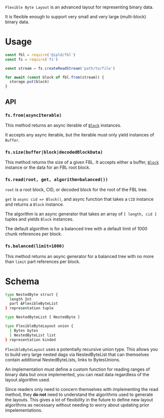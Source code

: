 `Flexible Byte Layout` is an advanced layout for representing binary data.

It is flexible enough to support very small and very large (multi-block) binary data.

# Usage

```javascript
const fbl = require('@ipld/fbl')
const fs = require('fs')

const stream = fs.createReadStream('path/to/file')

for await (const block of fbl.from(stream)) {
  storage.put(block)
}
```

## API

### `fs.from(asyncIterable)`

This method returns an async iterable of [`Block`](https://github.com/ipld/js-block) instances.

It accepts any async iterable, but the iterable must only yield instances of `Buffer`.

### `fs.size(buffer|block|decodedBlockData)`

This method returns the size of a given FBL. It accepts either a buffer,
[`Block`](https://github.com/ipld/js-block) instance or the data for an FBL root block.

### `fs.read(root, get, algorithm=balanced())`

`root` is a root block, CID, or decoded block for the root of the FBL tree.

`get` is `async cid => Block()`, and async function that takes a `CID` instance and returns a `Block` instance.

The algorithm is an async generator that takes an array of `[ length, cid ]` tuples and yields `Block` instances.

The default algorithm is for a balanced tree with a default limit of 1000 chunk references per block.

### `fs.balanced(limit=1000)`

This method returns an async generator for a balanced tree with no more than `limit` part references per block.

# Schema

```sh
type NestedByte struct {
  length Int
  part &FlexibleByteList
} representation tuple

type NestedByteList [ NestedByte ]

type FlexibleByteLayout union {
  | Bytes bytes
  | NestedByteList list
} representation kinded
```

`FlexibleByteLayout` uses a potentially recursive union type. This allows you to build very large nested
dags via NestedByteList that can themselves contain additional NestedByteLists, links to BytesUnions.

An implementation must define a custom function for reading ranges of binary
data but once implemented, you can read data regardless of the layout algorithm used.

Since readers only need to concern themselves with implementing the read method, they **do not**
need to understand the algorithms used to generate the layouts. This gives a lot of flexibility
in the future to define new layout algorithms as necessary without needing to worry about
updating prior impelementations.

